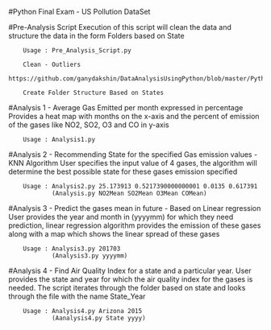 #Python Final Exam - US Pollution DataSet

#Pre-Analysis Script
Execution of this script will clean the data and structure the data in the form Folders based on State

        Usage : Pre_Analysis_Script.py
        
        Clean - Outliers
        https://github.com/ganydakshin/DataAnalysisUsingPython/blob/master/PythonFinalExam/Screenshots/Screen%20Shot1.png
        
        Create Folder Structure Based on States
        

#Analysis 1 - Average Gas Emitted per month expressed in percentage
Provides a heat map with months on the x-axis and the percent of emission of the gases like NO2, SO2, O3 and CO in y-axis
        
        Usage : Analysis1.py
        

#Analysis 2 - Recommending State for the specified Gas emission values - KNN Algorithm
User specifies the input value of 4 gases, the algorithm will determine the best possible state for these gases emission specified
        
        Usage : Analysis2.py 25.173913 0.5217390000000001 0.0135 0.617391
                (Analysis.py NO2Mean SO2Mean O3Mean COMean)
        
#Analysis 3 - Predict the gases mean in future - Based on Linear regression
User provides the year and month in (yyyymm) for which they need prediction, linear regression algorithm provides the emission of these gases along with a map which shows the linear spread of these gases
        
        Usage : Analysis3.py 201703
                (Analysis3.py yyyymm)

#Analysis 4 - Find Air Quality Index for a state and a particular year. 
User provides the state and year for which the air quality index for the gases is needed. The script iterates through the folder based on state and looks through the file with the name State_Year
        
        Usage : Analysis4.py Arizona 2015
                (Aanalysis4.py State yyyy)
